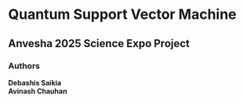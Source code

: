 # Quantum Support Vector Machine

## Anvesha 2025 Science Expo Project

### Authors
**Debashis Saikia**  
**Avinash Chauhan**
